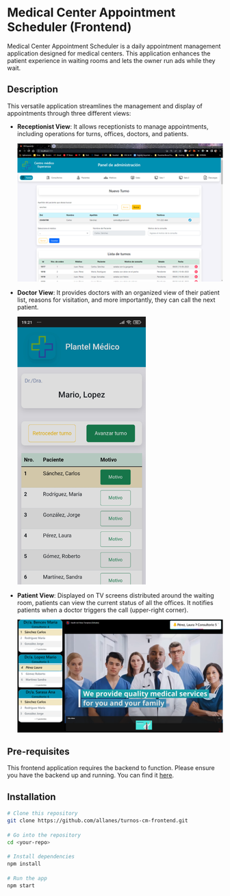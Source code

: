 # Medical Center Appointment Scheduler (Frontend)

Medical Center Appointment Scheduler is a daily appointment management application designed for medical centers. This application enhances the patient experience in waiting rooms and lets the owner run ads while they wait.

## Description

This versatile application streamlines the management and display of appointments through three different views:

- **Receptionist View**: It allows receptionists to manage appointments, including operations for turns, offices, doctors, and patients.

  ![Receptionist view screenshot placeholder](public/vista_recepcionistas.png)

- **Doctor View**: It provides doctors with an organized view of their patient list, reasons for visitation, and more importantly, they can call the next patient.

  <img src="public/vista_medicos.jpg" alt="Doctor view screenshot placeholder" width="300"/>
  <!-- ![Doctor view screenshot placeholder](public/vista_medicos.jpg) -->

- **Patient View**: Displayed on TV screens distributed around the waiting room, patients can view the current status of all the offices. It notifies patients when a doctor triggers the call (upper-right corner).

  ![Patient view screenshot placeholder](public/vista_pacientes.png)

## Pre-requisites

This frontend application requires the backend to function. Please ensure you have the backend up and running. You can find it [here](https://github.com/allanes/turnos-cm-backend).

## Installation

```bash
# Clone this repository
git clone https://github.com/allanes/turnos-cm-frontend.git

# Go into the repository
cd <your-repo>

# Install dependencies
npm install

# Run the app
npm start
